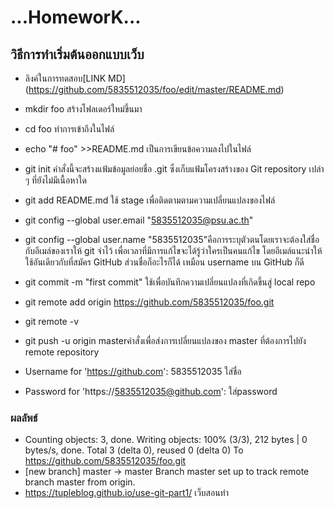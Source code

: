 # ...HomeworK...

## วิธีการทำเริ่มต้นออกแบบเว็บ
* ลิงค์ในการทดสอบ[LINK MD] (https://github.com/5835512035/foo/edit/master/README.md)

* mkdir foo สร้างโฟลเดอร์ใหม่ขึ้นมา
* cd foo ทำการเข้าถึงในไฟล์
* echo "# foo" >>README.md เป็นการเขียนข้อความลงไปในไฟล์
* git init  คำสั่งนี้จะสร้างแฟ้มข้อมูลย่อยชื่อ .git ซึ่งเก็บแฟ้มโครงสร้างของ Git repository เปล่า ๆ ที่ยังไม่มีเนื้อหาใด
* git add README.md  ใช้ stage เพื่อติดตามตามความเปลี่ยนแปลงของไฟล์

* git config --global user.email "5835512035@psu.ac.th"
* git config --global user.name "5835512035"คือการระบุตัวตนโดยเราจะต้องใส่ชื่อกับอีเมล์ของเราให้ git จำไว้ เพื่อเวลาที่มีการแก้ไขจะได้รู้ว่าใครเป็นคนแก้ไข โดยอีเมล์แนะนำให้ใช้อันเดียวกับที่สมัคร GitHub ส่วนชื่อก็อะไรก็ได้ เหมือน username บน GitHub ก็ดี

* git commit -m "first commit" ใช้เพื่อบันทึกความเปลี่ยนแปลงที่เกิดขึ้นสู่ local repo
* git remote add origin https://github.com/5835512035/foo.git
* git remote -v 
* git push -u origin masterคำสั่งเพื่อส่งการเปลี่ยนแปลงของ master ที่ต้องการไปยัง remote repository
* Username for 'https://github.com': 5835512035 ใส่ชื่อ
* Password for 'https://5835512035@github.com': ใส่password

### ผลลัพธ์
* Counting objects: 3, done.
Writing objects: 100% (3/3), 212 bytes | 0 bytes/s, done.
Total 3 (delta 0), reused 0 (delta 0)
To https://github.com/5835512035/foo.git
 * [new branch]      master -> master
Branch master set up to track remote branch master from origin.
* https://tupleblog.github.io/use-git-part1/ เว็บสอนทำ
